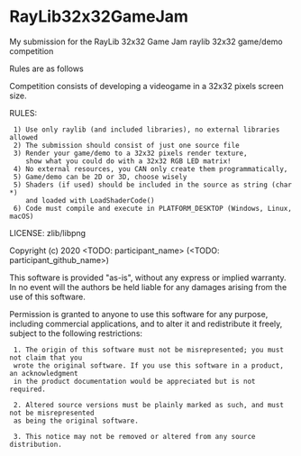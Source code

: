 # RayLib32x32GameJam
My submission for the RayLib 32x32 Game Jam raylib 32x32 game/demo competition

Rules are as follows

   Competition consists of developing a videogame in a 32x32 pixels screen size.

   RULES:

     1) Use only raylib (and included libraries), no external libraries allowed
     2) The submission should consist of just one source file
     3) Render your game/demo to a 32x32 pixels render texture,
        show what you could do with a 32x32 RGB LED matrix!
     4) No external resources, you CAN only create them programmatically,
     5) Game/demo can be 2D or 3D, choose wisely
     5) Shaders (if used) should be included in the source as string (char *)
        and loaded with LoadShaderCode()
     6) Code must compile and execute in PLATFORM_DESKTOP (Windows, Linux, macOS)


   LICENSE: zlib/libpng

   Copyright (c) 2020 <TODO: participant_name> (<TODO: participant_github_name>)

   This software is provided "as-is", without any express or implied warranty. In no event
   will the authors be held liable for any damages arising from the use of this software.

   Permission is granted to anyone to use this software for any purpose, including commercial
   applications, and to alter it and redistribute it freely, subject to the following restrictions:

     1. The origin of this software must not be misrepresented; you must not claim that you
     wrote the original software. If you use this software in a product, an acknowledgment
     in the product documentation would be appreciated but is not required.

     2. Altered source versions must be plainly marked as such, and must not be misrepresented
     as being the original software.

     3. This notice may not be removed or altered from any source distribution.
